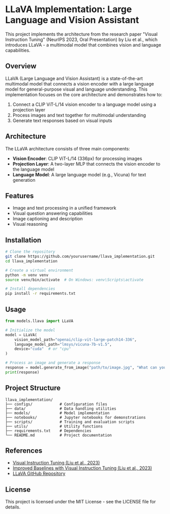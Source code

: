 # LLaVA Implementation: Large Language and Vision Assistant

This project implements the architecture from the research paper "Visual Instruction Tuning" (NeurIPS 2023, Oral Presentation) by Liu et al., which introduces LLaVA - a multimodal model that combines vision and language capabilities.

## Overview

LLaVA (Large Language and Vision Assistant) is a state-of-the-art multimodal model that connects a vision encoder with a large language model for general-purpose visual and language understanding. This implementation focuses on the core architecture and demonstrates how to:

1. Connect a CLIP ViT-L/14 vision encoder to a language model using a projection layer
2. Process images and text together for multimodal understanding
3. Generate text responses based on visual inputs

## Architecture

The LLaVA architecture consists of three main components:
- **Vision Encoder**: CLIP ViT-L/14 (336px) for processing images
- **Projection Layer**: A two-layer MLP that connects the vision encoder to the language model
- **Language Model**: A large language model (e.g., Vicuna) for text generation

## Features

- Image and text processing in a unified framework
- Visual question answering capabilities
- Image captioning and description
- Visual reasoning

## Installation

```bash
# Clone the repository
git clone https://github.com/yourusername/llava_implementation.git
cd llava_implementation

# Create a virtual environment
python -m venv venv
source venv/bin/activate  # On Windows: venv\Scripts\activate

# Install dependencies
pip install -r requirements.txt
```

## Usage

```python
from models.llava import LLaVA

# Initialize the model
model = LLaVA(
    vision_model_path="openai/clip-vit-large-patch14-336",
    language_model_path="lmsys/vicuna-7b-v1.5",
    device="cuda"  # or "cpu"
)

# Process an image and generate a response
response = model.generate_from_image("path/to/image.jpg", "What can you see in this image?")
print(response)
```

## Project Structure

```
llava_implementation/
├── configs/            # Configuration files
├── data/               # Data handling utilities
├── models/             # Model implementation
├── notebooks/          # Jupyter notebooks for demonstrations
├── scripts/            # Training and evaluation scripts
├── utils/              # Utility functions
├── requirements.txt    # Dependencies
└── README.md           # Project documentation
```

## References

- [Visual Instruction Tuning (Liu et al., 2023)](https://arxiv.org/abs/2304.08485)
- [Improved Baselines with Visual Instruction Tuning (Liu et al., 2023)](https://arxiv.org/abs/2310.03744)
- [LLaVA GitHub Repository](https://github.com/haotian-liu/LLaVA)

## License

This project is licensed under the MIT License - see the LICENSE file for details.